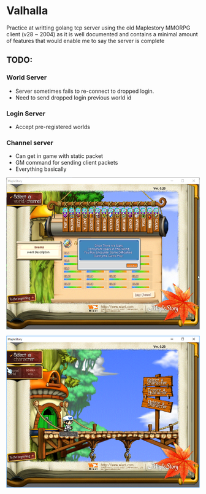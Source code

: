 # Valhalla
Practice at writting golang tcp server using the old Maplestory MMORPG client (v28 ~ 2004) as it is well documented and contains a minimal amount of features that would enable me to say the server is complete

## TODO:
### World Server
- Server sometimes fails to re-connect to dropped login.
- Need to send dropped login previous world id

### Login Server
- Accept pre-registered worlds

### Channel server
- Can get in game with static packet
- GM command for sending client packets
- Everything basically

![Alt text](/images/server_select.png?raw=true "Server select")

![Alt text](/images/character_select.png?raw=true "Character select")
